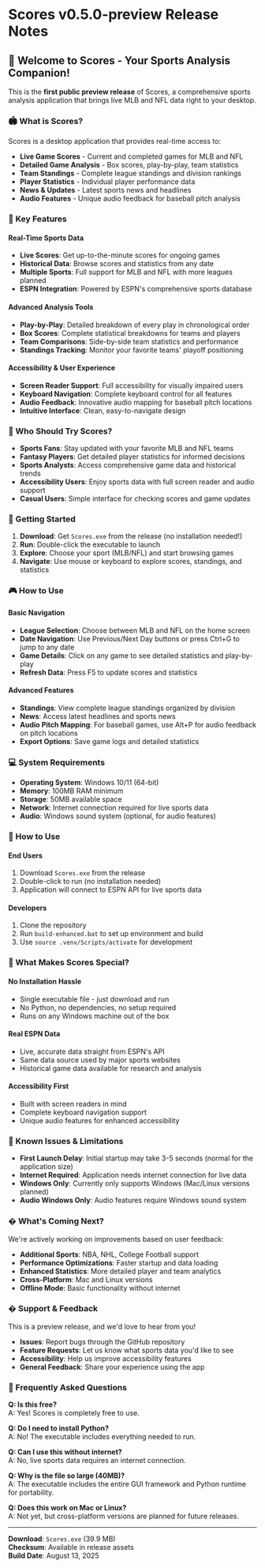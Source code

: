 # Scores v0.5.0-preview Release Notes

## 🎉 Welcome to Scores - Your Sports Analysis Companion!

This is the **first public preview release** of Scores, a comprehensive sports analysis application that brings live MLB and NFL data right to your desktop.

### 🏟️ What is Scores?

Scores is a desktop application that provides real-time access to:
- **Live Game Scores** - Current and completed games for MLB and NFL
- **Detailed Game Analysis** - Box scores, play-by-play, team statistics
- **Team Standings** - Complete league standings and division rankings  
- **Player Statistics** - Individual player performance data
- **News & Updates** - Latest sports news and headlines
- **Audio Features** - Unique audio feedback for baseball pitch analysis

### 🚀 Key Features

#### Real-Time Sports Data
- **Live Scores**: Get up-to-the-minute scores for ongoing games
- **Historical Data**: Browse scores and statistics from any date
- **Multiple Sports**: Full support for MLB and NFL with more leagues planned
- **ESPN Integration**: Powered by ESPN's comprehensive sports database

#### Advanced Analysis Tools
- **Play-by-Play**: Detailed breakdown of every play in chronological order
- **Box Scores**: Complete statistical breakdowns for teams and players
- **Team Comparisons**: Side-by-side team statistics and performance
- **Standings Tracking**: Monitor your favorite teams' playoff positioning

#### Accessibility & User Experience
- **Screen Reader Support**: Full accessibility for visually impaired users
- **Keyboard Navigation**: Complete keyboard control for all features
- **Audio Feedback**: Innovative audio mapping for baseball pitch locations
- **Intuitive Interface**: Clean, easy-to-navigate design

### 🎯 Who Should Try Scores?

- **Sports Fans**: Stay updated with your favorite MLB and NFL teams
- **Fantasy Players**: Get detailed player statistics for informed decisions
- **Sports Analysts**: Access comprehensive game data and historical trends
- **Accessibility Users**: Enjoy sports data with full screen reader and audio support
- **Casual Users**: Simple interface for checking scores and game updates

### 📱 Getting Started

1. **Download**: Get `Scores.exe` from the release (no installation needed!)
2. **Run**: Double-click the executable to launch
3. **Explore**: Choose your sport (MLB/NFL) and start browsing games
4. **Navigate**: Use mouse or keyboard to explore scores, standings, and statistics

### 🎮 How to Use

#### Basic Navigation
- **League Selection**: Choose between MLB and NFL on the home screen
- **Date Navigation**: Use Previous/Next Day buttons or press Ctrl+G to jump to any date
- **Game Details**: Click on any game to see detailed statistics and play-by-play
- **Refresh Data**: Press F5 to update scores and statistics

#### Advanced Features
- **Standings**: View complete league standings organized by division
- **News**: Access latest headlines and sports news
- **Audio Pitch Mapping**: For baseball games, use Alt+P for audio feedback on pitch locations
- **Export Options**: Save game logs and detailed statistics

### 💻 System Requirements

- **Operating System**: Windows 10/11 (64-bit)
- **Memory**: 100MB RAM minimum
- **Storage**: 50MB available space
- **Network**: Internet connection required for live sports data
- **Audio**: Windows sound system (optional, for audio features)

### 🎯 How to Use

#### End Users
1. Download `Scores.exe` from the release
2. Double-click to run (no installation needed)
3. Application will connect to ESPN API for live sports data

#### Developers
1. Clone the repository
2. Run `build-enhanced.bat` to set up environment and build
3. Use `source .venv/Scripts/activate` for development

### 🎯 What Makes Scores Special?

#### No Installation Hassle
- Single executable file - just download and run
- No Python, no dependencies, no setup required
- Runs on any Windows machine out of the box

#### Real ESPN Data
- Live, accurate data straight from ESPN's API
- Same data source used by major sports websites
- Historical game data available for research and analysis

#### Accessibility First
- Built with screen readers in mind
- Complete keyboard navigation support
- Unique audio features for enhanced accessibility

### 🐛 Known Issues & Limitations

- **First Launch Delay**: Initial startup may take 3-5 seconds (normal for the application size)
- **Internet Required**: Application needs internet connection for live data
- **Windows Only**: Currently only supports Windows (Mac/Linux versions planned)
- **Audio Windows Only**: Audio features require Windows sound system

### � What's Coming Next?

We're actively working on improvements based on user feedback:
- **Additional Sports**: NBA, NHL, College Football support
- **Performance Optimizations**: Faster startup and data loading
- **Enhanced Statistics**: More detailed player and team analytics
- **Cross-Platform**: Mac and Linux versions
- **Offline Mode**: Basic functionality without internet

### � Support & Feedback

This is a preview release, and we'd love to hear from you!
- **Issues**: Report bugs through the GitHub repository
- **Feature Requests**: Let us know what sports data you'd like to see
- **Accessibility**: Help us improve accessibility features
- **General Feedback**: Share your experience using the app

### 🙋 Frequently Asked Questions

**Q: Is this free?**  
A: Yes! Scores is completely free to use.

**Q: Do I need to install Python?**  
A: No! The executable includes everything needed to run.

**Q: Can I use this without internet?**  
A: No, live sports data requires an internet connection.

**Q: Why is the file so large (40MB)?**  
A: The executable includes the entire GUI framework and Python runtime for portability.

**Q: Does this work on Mac or Linux?**  
A: Not yet, but cross-platform versions are planned for future releases.

---

**Download**: `Scores.exe` (39.9 MB)  
**Checksum**: Available in release assets  
**Build Date**: August 13, 2025
